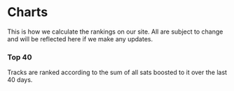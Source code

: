# Charts

This is how we calculate the rankings on our site. All are subject to change and will be reflected here if we make any updates.

### Top 40

Tracks are ranked according to the sum of all sats boosted to it over the last 40 days.
